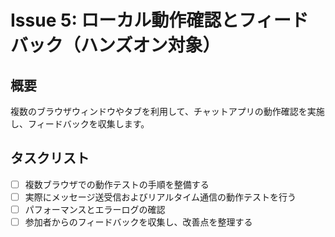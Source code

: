 # Issue 5: ローカル動作確認とフィードバック（ハンズオン対象）

## 概要

複数のブラウザウィンドウやタブを利用して、チャットアプリの動作確認を実施し、フィードバックを収集します。

## タスクリスト

- [ ] 複数ブラウザでの動作テストの手順を整備する
- [ ] 実際にメッセージ送受信およびリアルタイム通信の動作テストを行う
- [ ] パフォーマンスとエラーログの確認
- [ ] 参加者からのフィードバックを収集し、改善点を整理する
